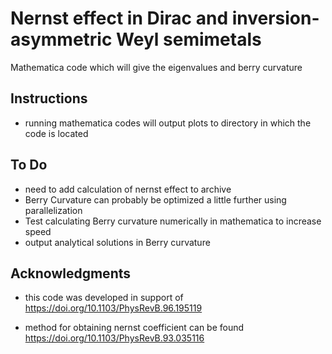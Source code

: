 # Nernst effect in Dirac and inversion-asymmetric Weyl semimetals

Mathematica code which will give the eigenvalues and berry curvature

## Instructions
* running mathematica codes will output plots to directory in which the code is located

## To Do
* need to add calculation of nernst effect to archive
* Berry Curvature can probably be optimized a little further using parallelization
* Test calculating Berry curvature numerically in mathematica to increase speed
* output analytical solutions in Berry curvature

## Acknowledgments
* this code was developed in support of https://doi.org/10.1103/PhysRevB.96.195119

* method for obtaining nernst coefficient can be found https://doi.org/10.1103/PhysRevB.93.035116

